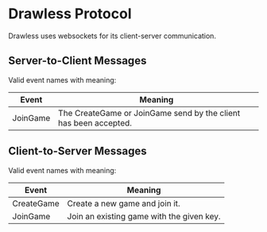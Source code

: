 # Drawless Protocol
Drawless uses websockets for its client-server communication.

## Server-to-Client Messages
Valid event names with meaning:

| Event    | Meaning |
|----------|---------|
| JoinGame | The CreateGame or JoinGame send by the client has been accepted. |

## Client-to-Server Messages
Valid event names with meaning:

| Event      | Meaning |
|------------|---------|
| CreateGame | Create a new game and join it. |
| JoinGame   | Join an existing game with the given key. |
